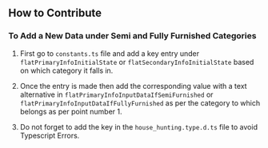 ## How to Contribute

### To Add a New Data under Semi and Fully Furnished Categories

1. First go to `constants.ts` file and add a key entry under `flatPrimaryInfoInitialState` or `flatSecondaryInfoInitialState` based on which category it falls in.

2. Once the entry is made then add the corresponding value with a text alternative in `flatPrimaryInfoInputDataIfSemiFurnished` or `flatPrimaryInfoInputDataIfFullyFurnished` as per the category to which belongs as per point number 1.

3. Do not forget to add the key in the `house_hunting.type.d.ts` file to avoid Typescript Errors.

